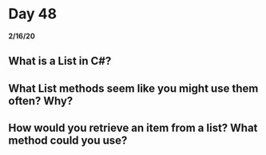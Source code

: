 # Day 48
__2/16/20__

## What is a List in C#?

## What List methods seem like you might use them often? Why?

## How would you retrieve an item from a list? What method could you use?